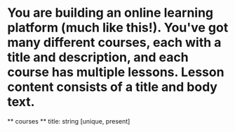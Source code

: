 # You are building an online learning platform (much like this!). You've got many different courses, each with a title and description, and each course has multiple lessons. Lesson content consists of a title and body text.

** courses **
title: string [unique, present]


